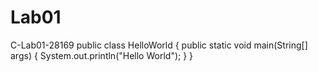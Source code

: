 # Lab01
C-Lab01-28169
public class HelloWorld {
    public static void main(String[] args) {
        System.out.println("Hello World");
    }
}
